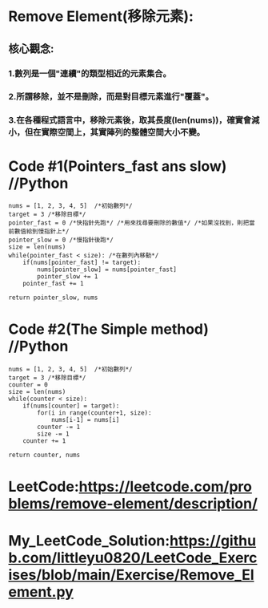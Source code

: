 # Remove Element(移除元素):
## 核心觀念:
### 1.數列是一個"連續"的類型相近的元素集合。
### 2.所謂移除，並不是刪除，而是對目標元素進行"覆蓋"。
### 3.在各種程式語言中，移除元素後，取其長度(len(nums))，確實會減小，但在實際空間上，其實陣列的整體空間大小不變。
# Code #1(Pointers_fast ans slow) //Python
    nums = [1, 2, 3, 4, 5]  /*初始數列*/
    target = 3 /*移除目標*/
    pointer_fast = 0 /*快指針先跑*/ /*用來找尋要刪除的數值*/ /*如果沒找到，則把當前數值給到慢指針上*/
    pointer_slow = 0 /*慢指針後跑*/
    size = len(nums)
    while(pointer_fast < size): /*在數列內移動*/
        if(nums[pointer_fast] != target):
            nums[pointer_slow] = nums[pointer_fast]
            pointer_slow += 1
        pointer_fast += 1

    return pointer_slow, nums


# Code #2(The Simple method) //Python
    nums = [1, 2, 3, 4, 5]  /*初始數列*/
    target = 3 /*移除目標*/
    counter = 0
    size = len(nums)
    while(counter < size):
        if(nums[counter] = target):
            for(i in range(counter+1, size):
                nums[i-1] = nums[i]
            counter -= 1
            size -= 1
        counter += 1

    return counter, nums

# LeetCode:<https://leetcode.com/problems/remove-element/description/>
# My_LeetCode_Solution:<https://github.com/littleyu0820/LeetCode_Exercises/blob/main/Exercise/Remove_Element.py>
    
    
